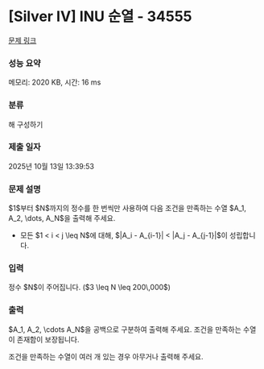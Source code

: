 # [Silver IV] INU 순열 - 34555 

[문제 링크](https://www.acmicpc.net/problem/34555) 

### 성능 요약

메모리: 2020 KB, 시간: 16 ms

### 분류

해 구성하기

### 제출 일자

2025년 10월 13일 13:39:53

### 문제 설명

<p>$1$부터 $N$까지의 정수를 한 번씩만 사용하여 다음 조건을 만족하는 수열 $A_1, A_2, \dots, A_N$을 출력해 주세요.</p>

<ul>
<li>모든 $1 < i < j \leq N$에 대해, $|A_i - A_{i-1}| < |A_j - A_{j-1}|$이 성립합니다.</li>
</ul>

### 입력 

 <p>정수 $N$이 주어집니다. ($3 \leq N \leq 200\,000$)</p>

### 출력 

 <p>$A_1, A_2, \cdots A_N$을 공백으로 구분하여 출력해 주세요. 조건을 만족하는 수열이 존재함이 보장됩니다.</p>

<p>조건을 만족하는 수열이 여러 개 있는 경우 아무거나 출력해 주세요.</p>

